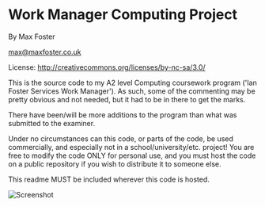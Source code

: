 Work Manager Computing Project
==============================
By Max Foster

max@maxfoster.co.uk

License: http://creativecommons.org/licenses/by-nc-sa/3.0/

This is the source code to my A2 level Computing coursework program ('Ian Foster Services Work Manager'). As such, some of the commenting may be pretty obvious and not needed, but it had to be in there to get the marks.

There have been/will be more additions to the program than what was submitted to the examiner.

Under no circumstances can this code, or parts of the code, be used commercially, and especially not in a school/university/etc. project! You are free to modify the code ONLY for personal use, and you must host the code on a public repository if you wish to distribute it to someone else.

This readme MUST be included wherever this code is hosted.

![Screenshot](https://dl.dropboxusercontent.com/u/21951901/computing_project_windows7.png)

